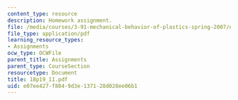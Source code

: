 ```yaml
---
content_type: resource
description: Homework assignment.
file: /media/courses/3-91-mechanical-behavior-of-plastics-spring-2007/e07ee427f8049d3e137128d028ee06b1_18p19_11.pdf
file_type: application/pdf
learning_resource_types:
- Assignments
ocw_type: OCWFile
parent_title: Assignments
parent_type: CourseSection
resourcetype: Document
title: 18p19_11.pdf
uid: e07ee427-f804-9d3e-1371-28d028ee06b1
---
```

